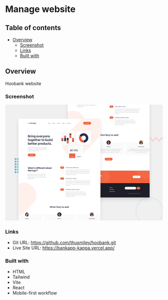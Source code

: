 # Manage website

## Table of contents

- [Overview](#overview)
  - [Screenshot](#screenshot)
  - [Links](#links)
  - [Built with](#built-with)

## Overview
Hoobank website

### Screenshot

![](./src/assets/desktop-preview.jpg)

### Links

- Git URL: https://github.com/thusmiley/hoobank.git
- Live Site URL: https://bankapp-kappa.vercel.app/


### Built with

- HTML
- Tailwind
- Vite
- React
- Mobile-first workflow
